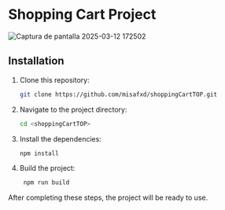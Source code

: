 # Shopping Cart Project 

![Captura de pantalla 2025-03-12 172502](https://github.com/user-attachments/assets/901e4253-4551-4170-8d8d-9d85e253e9b4)


## Installation

1. Clone this repository:

   ```bash
   git clone https://github.com/misafxd/shoppingCartTOP.git
   ```
2. Navigate to the project directory:

   ```bash
   cd <shoppingCartTOP>
    ```

3. Install the dependencies:

    ```bash
   npm install
    ```
4. Build the project:

    ```bash
     npm run build
    ```
After completing these steps, the project will be ready to use.
